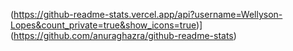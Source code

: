 (https://github-readme-stats.vercel.app/api?username=Wellyson-Lopes&count_private=true&show_icons=true)](https://github.com/anuraghazra/github-readme-stats)


